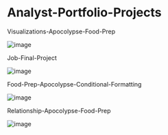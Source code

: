 # Analyst-Portfolio-Projects



Visualizations-Apocolypse-Food-Prep

![image](https://github.com/user-attachments/assets/641f2f25-8c47-4d3a-9b38-272ee91d3cc2)




Job-Final-Project

![image](https://github.com/user-attachments/assets/4fd9d69a-dbc9-40c2-be69-e6606e9923df)




Food-Prep-Apocolypse-Conditional-Formatting

![image](https://github.com/user-attachments/assets/488796e4-f675-4081-a58d-11526b1651a8)




Relationship-Apocolypse-Food-Prep

![image](https://github.com/user-attachments/assets/5cce4bbf-970b-4597-8d1e-7e96fe5b6573)

